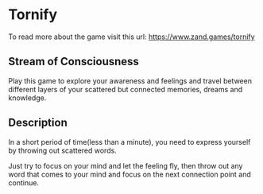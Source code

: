 # Tornify
To read more about the game visit this url: https://www.zand.games/tornify

## Stream of Consciousness
Play this game to explore your awareness and feelings and travel between different layers of your scattered but connected memories, dreams and knowledge.

## Description
In a short period of time(less than a minute), you need to express yourself by throwing out scattered words. 

Just try to focus on your mind and let the feeling fly, then throw out any word that comes to your mind and focus on the next connection point and continue. 
